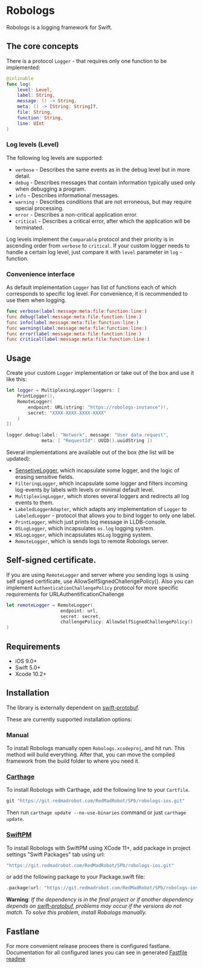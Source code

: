 # Robologs

Robologs is a logging framework for Swift.

## The core concepts

There is a protocol `Logger` - that requires only one function to be implemented:
```swift
@inlinable
func log(
    level: Level,
    label: String,
    message: () -> String,
    meta: () -> [String: String]?,
    file: String,
    function: String,
    line: UInt
)
```
### Log levels (Level)

The following log levels are supported:

- `verbose` - Describes the same events as in the debug level but in more detail.
- `debug` - Describes messages that contain information typically used only when debugging a program.
- `info` - Describes informational messages.
- `warning` - Describes conditions that are not erroneous, but may require special processing.
- `error` - Describes a non-critical application error.
- `critical` - Describes a critical error, after which the application will be terminated.

Log levels implement the `Comparable` protocol and their priority is in ascending order from `verbose` to `critical`.
If your custom logger needs to handle a certain log level, just compare it with `level` parameter in  `log` - function.

### Convenience interface

As default implementation `Logger` has list of functions each of which corresponds to specific log level. For convenience, it is recommended to use them when logging.
```swift
func verbose(label:message:meta:file:function:line:)
func debug(label:message:meta:file:function:line:)
func info(label:message:meta:file:function:line:)
func warning(label:message:meta:file:function:line:)
func error(label:message:meta:file:function:line:)
func critical(label:message:meta:file:function:line:)
```

## Usage

Create your custom `Logger` implementation or take out of the box and use it like this:
```swift
let logger = MultiplexingLogger(loggers: [
    PrintLogger(),
    RemoteLogger(
        endpoint: URL(string: "https://robologs-instance")!,
        secret: "XXXX-XXXX-XXXX-XXXX"
    )
])

logger.debug(label: "Network", message: "User data request",
             meta: [ "RequestId": UUID().uuidString ])
```
Several implementations are available out of the box (the list will be updated):
- [SensetiveLogger](Documentation/SensetiveLogger.md), which incapsulate some logger, and the logic of erasing sensitive fields.
- `FilteringLogger`, which incapsulate some logger and filters incoming log-events by labels with levels or minimal default level.
- `MultiplexingLogger`, which stores several loggers and redirects all log events to them.
- `LabeledLoggerAdapter`, which adapts any implementation of  `Logger` to `LabeledLogger` - protocol that allows you to bind logger to only one label.
- `PrintLogger`, which just prints log message in LLDB-console.
- `OSLogLogger`, which incapsulates `os.log` logging system.
- `NSLogLogger`, which incapsulates `NSLog` logging system.
- `RemoteLogger`, which is sends logs to remote Robologs server. 

## Self-signed certificate.
If you are using `RemoteLogger` and server where you sending logs is using self signed certificate, use AllowSelfSignedChallengePolicy().
Also you can implement `AuthenticationChallengePolicy` protocol for more specific requirements for URLAuthentificationChallenge 

```swift
let remoteLogger = RemoteLogger(
                    endpoint: url,
                    secret: secret,
                    challengePolicy: AllowSelfSignedChallengePolicy()
)
```


## Requirements

- iOS 9.0+
- Swift 5.0+
- Xcode 10.2+
  
## Installation
The library is externally dependent on  [swift-protobuf](https://github.com/apple/swift-protobuf).

These are currently supported installation options:

### Manual
To install Robologs manually open `Robologs.xcodeproj`, and hit run. This method will build everything. After that, you can move the compiled framework from the build folder to where you need it.
  
### [Carthage](https://github.com/Carthage/Carthage)

To install Robologs with Carthage, add the following line to your `Cartfile`.
```swift
git "https://git.redmadrobot.com/RedMadRobot/SPb/robologs-ios.git"
```
Then run `carthage update --no-use-binaries` command or just `carthage update`.
  
### [SwiftPM](https://swift.org/package-manager/)

To install Robologs with SwiftPM using XCode 11+, add package in project settings "Swift Packages" tab using url:
```swift
"https://git.redmadrobot.com/RedMadRobot/SPb/robologs-ios.git"
```
or add the following package to your Package.swift file: 
```swift
.package(url: "https://git.redmadrobot.com/RedMadRobot/SPb/robologs-ios.git")
```

**Warning**: _If the dependency is in the final project or if another dependency depends on [swift-protobuf](https://github.com/apple/swift-protobuf), problems may occur if the versions do not match. To solve this problem, install Robologs manually._

## Fastlane
For more convenient release procees there is configured fastlane.
Documentation for all configured lanes you can see in generated [Fastfile readme](Fastlane/README.md) 
